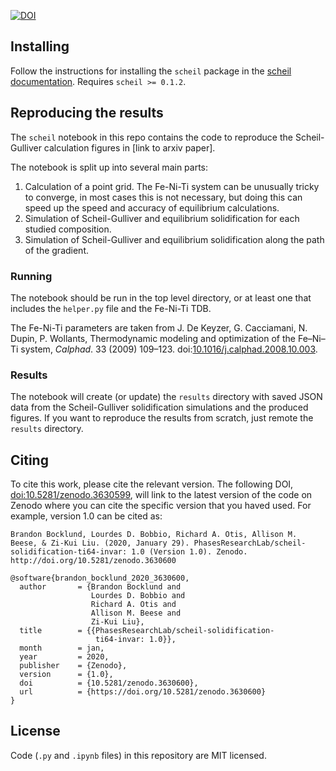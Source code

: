 [![DOI](https://zenodo.org/badge/237029581.svg)](https://zenodo.org/badge/latestdoi/237029581)

## Installing

Follow the instructions for installing the `scheil` package in the [scheil documentation](http://scheil.readthedocs.io). Requires `scheil >= 0.1.2`.

## Reproducing the results

The `scheil` notebook in this repo contains the code to reproduce the Scheil-Gulliver calculation figures in [link to arxiv paper].

The notebook is split up into several main parts:

1. Calculation of a point grid. The Fe-Ni-Ti system can be unusually tricky to converge, in most cases this is not necessary, but doing this can speed up the speed and accuracy of equilibrium calculations.
2. Simulation of Scheil-Gulliver and equilibrium solidification for each studied composition.
3. Simulation of Scheil-Gulliver and equilibrium solidification along the path of the gradient.

### Running
The notebook should be run in the top level directory, or at least one that includes the `helper.py` file and the Fe-Ni-Ti TDB.

The Fe-Ni-Ti parameters are taken from J. De Keyzer, G. Cacciamani, N. Dupin, P. Wollants, Thermodynamic modeling and optimization of the Fe–Ni–Ti system, *Calphad*. 33 (2009) 109–123. doi:[10.1016/j.calphad.2008.10.003](https://10.1016/j.calphad.2008.10.003).

### Results
The notebook will create (or update) the `results` directory with saved JSON data from the Scheil-Gulliver solidification simulations and the produced figures.
If you want to reproduce the results from scratch, just remote the `results` directory.


## Citing

To cite this work, please cite the relevant version. The following DOI, [doi:10.5281/zenodo.3630599](https://doi.org/10.5281/zenodo.3630599), will link to the latest version of the code on Zenodo where you can cite the specific version that you haved used. For example, version 1.0 can be cited as:


`Brandon Bocklund, Lourdes D. Bobbio, Richard A. Otis, Allison M. Beese, & Zi-Kui Liu. (2020, January 29). PhasesResearchLab/scheil-solidification-ti64-invar: 1.0 (Version 1.0). Zenodo. http://doi.org/10.5281/zenodo.3630600`

```
@software{brandon_bocklund_2020_3630600,
  author       = {Brandon Bocklund and
                  Lourdes D. Bobbio and
                  Richard A. Otis and
                  Allison M. Beese and
                  Zi-Kui Liu},
  title        = {{PhasesResearchLab/scheil-solidification-
                   ti64-invar: 1.0}},
  month        = jan,
  year         = 2020,
  publisher    = {Zenodo},
  version      = {1.0},
  doi          = {10.5281/zenodo.3630600},
  url          = {https://doi.org/10.5281/zenodo.3630600}
}
```

## License

Code (`.py` and `.ipynb` files) in this repository are MIT licensed.
